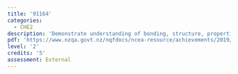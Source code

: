```yaml
---
title: '91164'
categories:
  - CHE2
description: 'Demonstrate understanding of bonding, structure, properties and energy changes'
pdf: 'https://www.nzqa.govt.nz/nqfdocs/ncea-resource/achievements/2019/as91164.pdf'
level: '2'
credits: '5'
assessment: External
---
```


